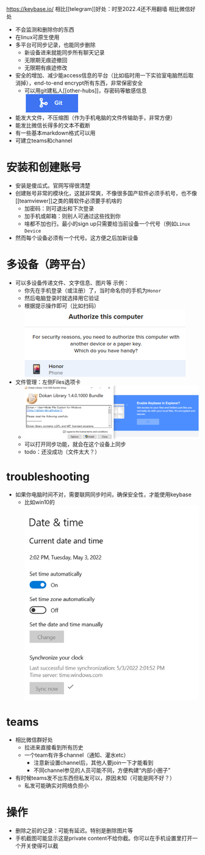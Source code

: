 https://keybase.io/
相比[[telegram]]好处：时至2022.4还不用翻墙
相比微信好处
- 不会监测和删除你的东西
- 在linux可原生使用
- 多平台可同步记录，也能同步删除
  - 新设备进来就能同步所有聊天记录
  - 无限期无痕迹撤回
  - 无限期有痕迹修改
- 安全的增加、减少能access信息的平台（比如临时用一下实验室电脑然后取消掉），end-to-end encrypt所有东西，非常保密安全
  - 可以用git建私人[[other-hubs]]，存密码等敏感信息![](keybase-git.png)
- 能发大文件，不压缩图（作为手机电脑的文件传输助手，非常方便）
- 能发比微信长得多的文本不截断
- 有一些基本markdown格式可以用
- 可建立teams和channel
# 安装和创建账号
- 安装是傻瓜式。官网写得很清楚
- 创建账号非常的模块化，这就非常爽，不像很多国产软件必须手机号，也不像[[teamviewer]]之类的屑软件必须要手机啥的
  - 加密码：则可退出和下次登录
  - 加手机或邮箱：则别人可通过这些找到你
  - 啥都不加也行。最小的sign up只需要给当前设备一个代号（例如`Linux Device`
- 然而每个设备必须有一个代号。这方便之后加新设备
# 多设备（跨平台）
- 可以多设备传递文件、文字信息、图片等
示例：
  - 你先在手机登录（或注册）了，当时命名你的手机为`Honor`
  - 然后电脑登录时就选择用它验证
  - 根据提示操作即可（比如扫码）
![](keybase.png)
- 文件管理：左侧Files选项卡
  - ![](keybase-files.png)
  - 可以打开同步功能，就会在这个设备上同步
  - todo：还没成功（文件太大？）
# troubleshooting
- 如果你电脑时间不对，需要联网同步时间，确保安全性，才能使用keybase
  - 比如win10的![](keybase-sync-time.png)
# teams
- 相比微信群好处
  - 拉进来直接看到所有历史
  - 一个team有许多channel（通知、灌水etc）
    - 注意新设置channel后，其他人要join一下才能看到
    - 不同channel参见的人员可能不同，方便构建“内部小圈子”
- 有时候teams发不出东西但私发可以，原因未知（可能是网不好？）
  - 私发可能确实对网络负担小
# 操作
- 删除之前的记录：可能有延迟。特别是删除图片等
- 手机截图可能显示这是private content不给你截。你可以在手机设置里打开一个开关使得可以截